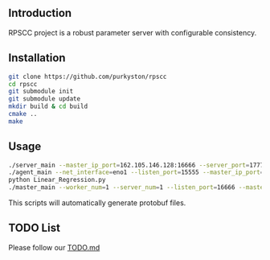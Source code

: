 ## Introduction

RPSCC project is a robust parameter server with configurable consistency.

## Installation

```sh
git clone https://github.com/purkyston/rpscc
cd rpscc
git submodule init
git submodule update
mkdir build & cd build
cmake ..
make
```

## Usage

```sh
./server_main --master_ip_port=162.105.146.128:16666 --server_port=17777
./agent_main --net_interface=eno1 --listen_port=15555 --master_ip_port=162.105.146.128:16666
python Linear_Regression.py
./master_main --worker_num=1 --server_num=1 --listen_port=16666 --master_ip_port=162.105.146.128:16666 --key_range=100 --bound=1
```

This scripts will automatically generate protobuf files.

## TODO List

Please follow our [TODO.md](https://github.com/purkyston/rpscc/blob/master/TODO.md)
